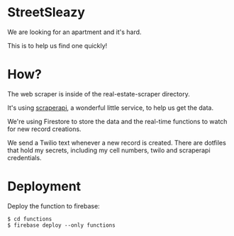 # StreetSleazy

We are looking for an apartment and it's hard.

This is to help us find one quickly!

# How?

The web scraper is inside of the real-estate-scraper directory.

It's using <a href="https://www.scraperapi.com/">scraperapi</a>, a wonderful little service, to help us get the data.

We're using Firestore to store the data and the real-time functions to watch for new record creations.

We send a Twilio text whenever a new record is created. There are dotfiles that hold my secrets, including my cell numbers, twilo and scraperapi credentials.

# Deployment

Deploy the function to firebase:

```
$ cd functions
$ firebase deploy --only functions
```

